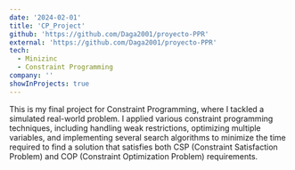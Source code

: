 ```yaml
---
date: '2024-02-01'
title: 'CP_Project'
github: 'https://github.com/Daga2001/proyecto-PPR'
external: 'https://github.com/Daga2001/proyecto-PPR'
tech:
  - Minizinc
  - Constraint Programming
company: ''
showInProjects: true
---
```


This is my final project for Constraint Programming, where I tackled a simulated real-world problem. I applied various constraint programming techniques, including handling weak restrictions, optimizing multiple variables, and implementing several search algorithms to minimize the time required to find a solution that satisfies both CSP (Constraint Satisfaction Problem) and COP (Constraint Optimization Problem) requirements.
